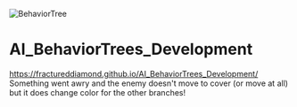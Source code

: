![BehaviorTree](https://user-images.githubusercontent.com/49692399/112735933-3ebec000-8f0c-11eb-80f1-3e785ef777db.jpg)
# AI_BehaviorTrees_Development

https://fractureddiamond.github.io/AI_BehaviorTrees_Development/
Something went awry and the enemy doesn't move to cover (or move at all) but it does change color for the other branches!
